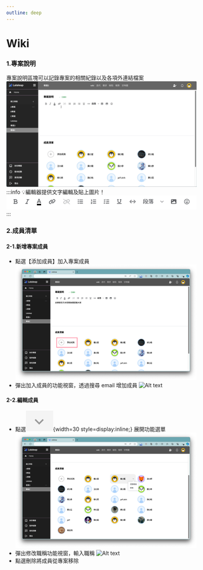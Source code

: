 ```yaml
---
outline: deep
---
```


# Wiki

### 1.專案說明

專案說明區塊可以記錄專案的相關紀錄以及各項外連結檔案
![Alt text](./public/wiki01.gif)
:::info
:bulb:編輯器提供文字編輯及貼上圖片！
![Alt text](./public/image.png)
:::

### 2.成員清單

#### 2-1.新增專案成員

- 點選【添加成員】加入專案成員
  ![Alt text](./public/wiki02.png)
- 彈出加入成員的功能視窗，透過搜尋 email 增加成員
  ![Alt text](./public/wiki05.gif)

#### 2-2.編輯成員

- 點選![Alt text](./public/wiki07.jpg){width=30 style=display:inline;} 展開功能選單
  ![Alt text](./public/wiki04.png)
- 彈出修改職稱功能視窗，輸入職稱
  ![Alt text](./public/wiki06.gif)
- 點選刪除將成員從專案移除
